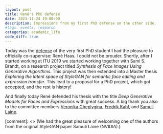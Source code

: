 ```yaml
---
layout: post
title: René's PhD defense
date: 2023-11-24 19:00:00
description: Impressions from my first PhD defense on the other side. 
#tags: events, research 
categories: academic_life
code_diff: true
---
```


Today was the [defense](https://en.itu.dk/Research/PhD-Programme/PhD-Defences/PhD-Defences-2023/November/Rene-Haas) of the very first PhD student I had the pleasure to officially co-supervise: René Haas. I could not be prouder. Shortly, after I started working at ITU 2019 we started working together with Sami S. Brandt, on a research project titled *Synthesis of Face Images Using Generative Algorithms*. This project was then extended into a Master thesis *Exploring the latent space of StyleGAN for semantic face editing and expression transfer*. 
This lead to a proposal for a PhD project, which got accepted, and the rest is history!

And finally today René defended his thesis with the title *Deep Generative Models for Faces and Expressions* with great success. 
A big thank you also to the committee members [Veronika Cheplygina](https://veronikach.com/), [Fredrik Kahl](https://fredkahl.github.io/), and [Samuli Laine](https://users.aalto.fi/~laines9/). 

[comment]: <> (We had the great pleasure of welcoming one of the authors from the original StyleGAN paper Samuli Laine (NVIDIA).)

